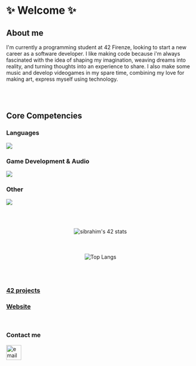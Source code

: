 <div align="center">
<!--![vapor_passingby_mountains](https://github.com/sidev86/sidev86/assets/84662823/044c264e-26ae-40a7-8d6d-e6cafddd678d)-->
</div>
<h1>✨ Welcome ✨</h1>
<h2>About me</h2>
I'm currently a programming student at 42 Firenze, looking to start a new career as a software developer. I like making code because i'm always fascinated with the idea of shaping my imagination, weaving dreams into reality, and turning thoughts into an experience to share. I also make some music and develop videogames in my spare time, combining my love for making art, express myself using technology.




<br><br>
<h2>Core Competencies</h2>
<h3>Languages</h3>
<p align="left">
  <a href="https://skillicons.dev">
    <img src="https://skillicons.dev/icons?i=c,cpp,cs,py" />
  </a>
</p>
<h3>Game Development & Audio</h3>
<p align="left">
  <a href="https://skillicons.dev">
    <img src="https://skillicons.dev/icons?i=unity,godot,ableton" />
  </a>
</p>
<h3>Other</h3>
<p align="left">
  <a href="https://skillicons.dev">
    <img src="https://skillicons.dev/icons?i=vim,vscode,git,bash,linux,docker" />
  </a>
</p>

<br><div align="center"><br>
<img src="https://badge.mediaplus.ma/starryblue/sibrahim?1337Badge=off&UM6P=off" alt="sibrahim's 42 stats" />
<br><br><br><br>
![Top Langs](https://github-readme-stats.vercel.app/api/top-langs/?username=sidev86&langs_count=8&theme=dracula)
</div>
<br><br>


<h3 align="left"><a href="https://github.com/sidev86/42projects">42 projects</a></h3>
<h3 align="left"><a href="https://sidev86.github.io/html-mywebsite">Website</a></h3>


<br>
<h3 align="left">Contact me</h3>
<p align="left">


<a href="mailto:samir.ibrahim@outlook.it">
  <img src="https://img.icons8.com/ios-filled/50/377cf6/new-post.png" alt="email icon" height="40" width="40"/>
</a>

